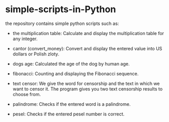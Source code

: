 # simple-scripts-in-Python

the repository contains simple python scripts such as:

- the multiplication table:
        Calculate and display the multiplication table for any integer.
        
- cantor (convert_money):
        Convert and display the entered value into US dollars or Polish zloty.
        
- dogs age:
        Calculated the age of the dog by human age.
        
- fibonacci:
        Counting and displaying the Fibonacci sequence.

- text censor:
        We give the word for censorship and the text in which we want to censor it. 
        The program gives you two text censorship results to choose from.
        
 - palindrome:
        Checks if the entered word is a palindrome.
        
 - pesel:
        Checks if the entered pesel number is correct.

